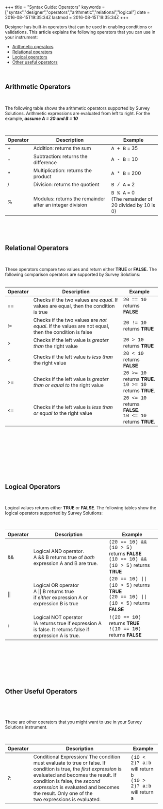 +++
title = "Syntax Guide: Operators"
keywords = ["syntax","designer","operators","arithmetic","relational","logical"]
date = 2016-08-15T19:35:34Z
lastmod = 2016-08-15T19:35:34Z
+++

Designer has built-in operators that can be used in enabling conditions
or validations. This article explains the following operators that you
can use in your instrument:

-   [Arithmetic operators](#arithmetic)
-   [Relational operators](#relational)
-   [Logical operators](#logical)
-   [Other useful operators](#other)

 

<span id="arithmetic"></span>Arithmetic Operators
-------------------------------------------------

 

The following table shows the arithmetic operators supported by Survey
Solutions. Arithmetic expressions are evaluated from left to right. For
the example, ***assume A = 20 and B = 10***  
  
 

<table>
<thead>
<tr class="header">
<th><strong>Operator</strong></th>
<th><strong>Description</strong></th>
<th><strong>Example</strong></th>
</tr>
</thead>
<tbody>
<tr class="odd">
<td>+</td>
<td>Addition: returns the sum</td>
<td><span style="font-family:courier new,courier,monospace;">A + B</span> = 35</td>
</tr>
<tr class="even">
<td>-</td>
<td>Subtraction: returns the difference</td>
<td><span style="font-family:courier new,courier,monospace;">A - B</span> = 10</td>
</tr>
<tr class="odd">
<td>*</td>
<td>Multiplication: returns the product</td>
<td><span style="font-family:courier new,courier,monospace;">A * B</span> = 200</td>
</tr>
<tr class="even">
<td>/</td>
<td>Division: returns the quotient</td>
<td><span style="font-family:courier new,courier,monospace;">B / A</span> = 2</td>
</tr>
<tr class="odd">
<td>%</td>
<td>Modulus: returns the remainder after an integer division</td>
<td><span style="font-family:courier new,courier,monospace;">B % A</span> = 0<br />
(The remainder of 20 divided by 10 is 0)</td>
</tr>
</tbody>
</table>

  
 

  
  
  
  
  
  
  
  
  
 

 <span id="relational"></span>Relational Operators 
---------------------------------------------------

 

These operators compare two values and return either **TRUE** or
**FALSE.** The following comparison operators are supported by Survey
Solutions:  
 

<table>
<thead>
<tr class="header">
<th><strong>Operator</strong></th>
<th><strong>Description</strong></th>
<th><strong>Example</strong></th>
</tr>
</thead>
<tbody>
<tr class="odd">
<td>==</td>
<td>Checks if the two values are <em>equal</em>. If values are equal, then the condition is true</td>
<td><span style="font-family:courier new,courier,monospace;">20 == 10</span> returns <strong>FALSE</strong></td>
</tr>
<tr class="even">
<td>!=</td>
<td>Checks if the two values are <em>not equal</em>. If the values are not equal, then the condition is false</td>
<td><span style="font-family:courier new,courier,monospace;">20 != 10</span> returns <strong>TRUE</strong></td>
</tr>
<tr class="odd">
<td>&gt;</td>
<td>Checks if the left value is <em>greater than</em> the right value</td>
<td><span style="font-family:courier new,courier,monospace;">20 &gt; 10</span> returns <strong>TRUE</strong></td>
</tr>
<tr class="even">
<td>&lt;</td>
<td>Checks if the left value is <em>less than</em> the right value</td>
<td><span style="font-family:courier new,courier,monospace;">20 &lt; 10</span> returns <strong>FALSE</strong></td>
</tr>
<tr class="odd">
<td>&gt;=</td>
<td>Checks if the left value is <em>greater than or equal to</em> the right value</td>
<td><span style="font-family:courier new,courier,monospace;">20 &gt;= 10</span> returns <strong>TRUE</strong>.<br />
<span style="font-family:courier new,courier,monospace;">10 &gt;= 10</span> returns <strong>TRUE</strong>.</td>
</tr>
<tr class="even">
<td>&lt;=</td>
<td>Checks if the left value is <em>less than or equal to</em> the right value</td>
<td><span style="font-family:courier new,courier,monospace;">20 &lt;= 10</span> returns <strong>FALSE</strong>.<br />
<span style="font-family:courier new,courier,monospace;">10 &lt;= 10</span> returns <strong>TRUE</strong>.</td>
</tr>
</tbody>
</table>

  
 

  
  
  
  
  
  
  
  
   
  
 

  
  
 

 

 <span id="logical"></span>Logical Operators
--------------------------------------------

 

  
Logical values returns either **TRUE** or **FALSE**. The following
tables show the logical operators supported by Survey Solutions:   
  
 

<table>
<thead>
<tr class="header">
<th><strong>Operator</strong></th>
<th><strong>Description</strong></th>
<th><strong>Example</strong></th>
</tr>
</thead>
<tbody>
<tr class="odd">
<td>&amp;&amp;</td>
<td>Logical AND operator.<br />
A &amp;&amp; B returns true of <em>both</em> expression A and B are true.</td>
<td><span style="font-family:courier new,courier,monospace;">(20 == 10) &amp;&amp; (10 &gt; 5) </span>returns <strong>FALSE</strong><br />
<span style="font-family:courier new,courier,monospace;">(10 == 10) &amp;&amp; (10 &gt; 5)</span> returns <strong>TRUE</strong></td>
</tr>
<tr class="even">
<td>||</td>
<td>Logical OR operator<br />
A || B returns true if <em>either</em> expression A or expression B is true</td>
<td><span style="font-family:courier new,courier,monospace;">(20 == 10) || (10 &gt; 5)</span> returns <strong>TRUE</strong><br />
<span style="font-family:courier new,courier,monospace;">(20 == 10) || (10 &lt; 5)</span> returns <strong>FALSE</strong></td>
</tr>
<tr class="odd">
<td>!</td>
<td>Logical NOT operator<br />
!A returns true if expression A is false. It returns false if expression A is true.</td>
<td><span style="font-family:courier new,courier,monospace;">!(20 == 10)</span> returns <strong>TRUE</strong><br />
<span style="font-family:courier new,courier,monospace;">!(10 == 10)</span> returns <strong>FALSE</strong></td>
</tr>
</tbody>
</table>

  
 

  
  
  
  
  
  
  
  
   
  
  
 

 

 <span id="other"></span>Other Useful Operators
-----------------------------------------------

 

 

These are other operators that you might want to use in your Survey
Solutions instrument.  
  
 

<table>
<thead>
<tr class="header">
<th><strong>Operator</strong></th>
<th><strong>Description</strong></th>
<th><strong>Example</strong></th>
</tr>
</thead>
<tbody>
<tr class="odd">
<td>?:</td>
<td>Conditional Expression/ The condition must evaluate to true or false. If condition is true, the <em>first expression</em> is evaluated and becomes the result. If condition is false, the <em>second expression </em>is evaluated and becomes the result. Only one of the two expressions is evaluated.</td>
<td><span style="font-family:courier new,courier,monospace;">(10 &lt; 2)? a:b</span> will return b<br />
<span style="font-family:courier new,courier,monospace;">(10 &gt; 2)? a:b</span> will return a</td>
</tr>
</tbody>
</table>
